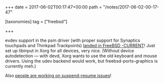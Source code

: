 +++
date = 2017-06-02T00:17:47+00:00
path = "/notes/2017-06-02-00-17-47"

[taxonomies]
tag = ["freebsd"]

+++

<p>evdev support in the psm driver (with proper support for Synaptics touchpads and Thinkpad Trackpoints) <a href="https://github.com/freebsd/freebsd/commit/bc8448b7c73bbbcaf15b375eb9648e963bcc8334">landed in FreeBSD -CURRENT</a>! Just set up libinput in Xorg for all devices, very nice. (Without device autodetection — with devd, Xorg wants to use the old keyboard and mouse drivers. Using the udev backend would work, but freebsd-ports-graphics is currently meh.)</p><p>Also <a href="https://github.com/FreeBSDDesktop/freebsd-base-graphics/issues/145">people are working on suspend-resume issues</a>!</p>